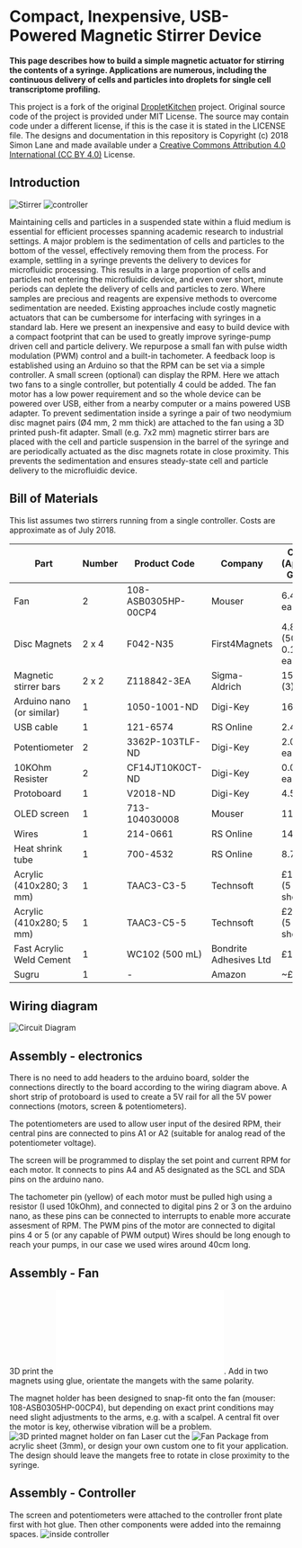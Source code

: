 # Compact, Inexpensive, USB-Powered Magnetic Stirrer Device

**This page describes how to build a simple magnetic actuator for stirring the contents of a syringe. Applications are numerous, including the continuous delivery of cells and particles into droplets for single cell transcriptome profiling.**

This project is a fork of the original [DropletKitchen](https://DropletKitchen.github.io) project. Original source code of the project is provided under MIT License. The source may contain code under a different license, if this is the case it is stated in the LICENSE file.
The designs and documentation in this repository is Copyright (c) 2018 Simon Lane and made available under a [Creative Commons Attribution 4.0 International (CC BY 4.0)](https://creativecommons.org/licenses/by/4.0/) License.


## Introduction

![Stirrer](images/stirrer_packaged.JPG) ![controller](images/controller_front.JPG)

Maintaining cells and particles in a suspended state within a fluid medium is essential for efficient processes spanning academic research to industrial settings. A major problem is the sedimentation of cells and particles to the bottom of the vessel, effectively removing them from the process. For example, settling in a syringe prevents the delivery to devices for microfluidic processing. This results in a large proportion of cells and particles not entering the microfluidic device, and even over short, minute periods can deplete the delivery of cells and particles to zero. Where samples are precious and reagents are expensive methods to overcome sedimentation are needed. 
Existing approaches include costly magnetic actuators that can be cumbersome for interfacing with syringes in a standard lab. Here we present an inexpensive and easy to build device with a compact footprint that can be used to greatly improve syringe-pump driven cell and particle delivery. We repurpose a small fan with pulse width modulation (PWM) control and a built-in tachometer. A feedback loop is established using an Arduino so that the RPM can be set via a simple controller. A small screen (optional) can display the RPM. Here we attach two fans to a single controller, but potentially 4 could be added. The fan motor has a low power requirement and so the whole device can be powered over USB, either from a nearby computer or a mains powered USB adapter.
To prevent sedimentation inside a syringe a pair of two neodymium disc magnet pairs (Ø4 mm, 2 mm thick) are attached to the fan using a 3D printed push-fit adapter. Small (e.g. 7x2 mm) magnetic stirrer bars are placed with the cell and particle suspension in the barrel of the syringe and are periodically actuated as the disc magnets rotate in close proximity. This prevents the sedimentation and ensures steady-state cell and particle delivery to the microfluidic device.

## Bill of Materials

This list assumes two stirrers running from a single controller. Costs are approximate as of July 2018.

Part | Number | Product Code | Company | Cost (Aprox. GBP)
---|---|---|---|---
Fan | 2 | 108-ASB0305HP-00CP4 | Mouser | 6.44 ea.
Disc Magnets  |  2 x 4  |  F042-N35   | First4Magnets  |  4.84 (50) or 0.10 ea
Magnetic stirrer bars  |  2 x 2  |  Z118842-3EA   | Sigma-Aldrich   | 15.40 (3)
Arduino nano (or similar)  |  1  |  1050-1001-ND | Digi-Key  |  16.66
USB cable   | 1   | 121-6574   | RS Online  |  2.41
Potentiometer  |  2   | 3362P-103TLF-ND |Digi-Key   | 2.05 ea
10KOhm Resister |   2   | CF14JT10K0CT-ND   | Digi-Key  |  0.08 ea
Protoboard  |  1     |   V2018-ND  |Digi-Key   | 4.56
OLED screen  |  1  |  713-104030008  |  Mouser  |  11.28
Wires  |  1   | 214-0661 |  RS Online   | 14.29
Heat shrink tube  |  1   | 700-4532   | RS Online  |  8.70 
Acrylic (410x280; 3 mm)  |  1    | TAAC3-C3-5   | Technsoft   | £14.75 (5 sheets)
Acrylic (410x280; 5 mm)  |  1    | TAAC3-C5-5   | Technsoft   | £22.25 (5 sheets)
Fast Acrylic Weld Cement   | 1   | WC102 (500 mL)  |  Bondrite Adhesives Ltd  |  £19.20
Sugru  |  1  |  -  |  Amazon  |  ~£6.00

## Wiring diagram

![Circuit Diagram](images/Circuit_diagram.png)

## Assembly - electronics

There is no need to add headers to the arduino board, solder the connections directly to the board according to the wiring diagram above. A short strip of protoboard is used to create a 5V rail for all the 5V power connections (motors, screen & potentiometers).

The potentiometers are used to allow user input of the desired RPM, their central pins are connected to pins A1 or A2 (suitable for analog read of the potentiometer voltage). 

The screen will be programmed to display the set point and current RPM for each motor. It connects to pins A4 and A5 designated as the SCL and SDA pins on the arduino nano.

The tachometer pin (yellow) of each motor must be pulled high using a resistor (I used 10kOhm), and connected to digital pins 2 or 3 on the arduino nano, as these pins can be connected to interrupts to enable more accurate assesment of RPM. The PWM pins of the motor are connected to digital pins 4 or 5 (or any capable of PWM output)
Wires should be long enough to reach your pumps, in our case we used wires around 40cm long.

## Assembly - Fan

3D print the ![magnet holder](magnet%20holder.stl). Add in two magnets using glue, orientate the mangets with the same polarity.

The magnet holder has been designed to snap-fit onto the fan (mouser: 108-ASB0305HP-00CP4), but depending on exact print conditions may need slight adjustments to the arms, e.g. with a scalpel. A central fit over the motor is key, otherwise vibration will be a problem.
![3D printed magnet holder on fan](images/stirrer.JPG)
Laser cut the ![Fan Package](Fan%20Package.dwg) from acrylic sheet (3mm), or design your own custom one to fit your application. The design should leave the mangets free to rotate in close proximity to the syringe.

## Assembly - Controller

The screen and potentiometers were attached to the controller front plate first with hot glue. Then other components were added into the remainng spaces. ![inside controller](images/controller_inside.JPG)




